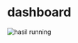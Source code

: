 # dashboard
![hasil running](https://user-images.githubusercontent.com/88092387/143387079-701fc4a1-edf0-4a52-9d87-a322b99a15c2.jpeg)
